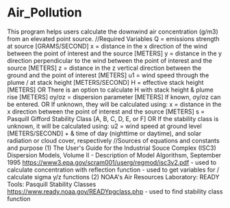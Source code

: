 # Air_Pollution

This program helps users calculate the downwind air concentration (g/m3) from an elevated point source.
//Required Variables
Q     = emissions strength at source [GRAMS/SECOND]
x     = distance in the x direction of the wind between the point of interest and the source [METERS]
y     = distance in the y direction perpendicular to the wind between the point of interest and the source [METERS]
z     = distance in the z vertical direction between the ground and the point of interest [METERS]
u1    = wind speed through the plume / at stack height [METERS/SECOND]
H     = effective stack height [METERS] 
        OR There is an option to calculate H with stack height & plume rise [METERS]
σy/σz = dispersion parameter [METERS]
        If known, σy/σz can be entered.
        OR If unknown, they will be calculated using:
        x = distance in the x direction between the point of interest and the source [METERS]
        s = Pasquill Gifford Stability Class [A, B, C, D, E, or F]
            OR If the stability class is unknown, it will be calculated using:
            u2 = wind speed at ground level [METERS/SECOND]
            + & time of day (nighttime or daytime), and solar radiation or cloud cover, respectively
//Sources of equations and constants and purpose
 (1) The User's Guide for the Industrial Souce Complex (ISC3) Dispersion Models, Volume II - Description of Model Algorithsm, September 1995
     https://www3.epa.gov/scram001/userg/regmod/isc3v2.pdf
     -  used to calculate concentration with reflection function
     -  used to get variables for / calculate sigma y/z functions
 (2) NOAA's Air Resources Laboratory: READY Tools: Pasquill Stability Classes
     https://www.ready.noaa.gov/READYpgclass.php
     -  used to find stability class function

